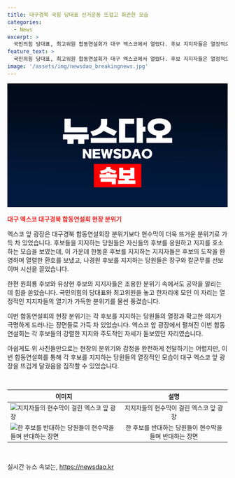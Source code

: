 ```yaml
---
title: 대구경북 국힘 당대표 선거운동 뜨겁고 화끈한 모습
categories:
  - News
excerpt: >
  국민의힘 당대표, 최고위원 합동연설회가 대구 엑스코에서 열렸다. 후보 지지자들은 열정적으로 후보들을 응원하며 분위기를 뜨겁게 했다. 한동훈 후보 지지자들은 도착한 후보에게 열렬한 환영을 보내면서 반면에, 나경원 후보 지지자들은 칼군무로 시선을 끌었다. 다양한 지지자들의 열정과 퍼포먼스가 현수막과 함께 만날 수 있었다.
feature_text: >
  국민의힘 당대표, 최고위원 합동연설회가 대구 엑스코에서 열렸다. 후보 지지자들은 열정적으로 후보들을 응원하며 분위기를 뜨겁게 했다. 한동훈 후보 지지자들은 도착한 후보에게 열렬한 환영을 보내면서 반면에, 나경원 후보 지지자들은 칼군무로 시선을 끌었다. 다양한 지지자들의 열정과 퍼포먼스가 현수막과 함께 만날 수 있었다.
image: '/assets/img/newsdao_breakingnews.jpg'
---
```


<p><img src="/assets/img/newsdao_breakingnews.jpg" alt="ranknews 속보" /></p>

<p><b><span style="color: #ee2323;">대구 엑스코 대구경북 합동연설회 현장 분위기</span></b></p>

<p>엑스코 앞 광장은 대구경북 합동연설회장 분위기보다 현수막이 더욱 뜨거운 분위기로 가득 차 있었습니다. 후보들을 지지하는 당원들은 자신들의 후보를 응원하고 지지를 호소하는 모습을 보였는데, 이 가운데 한동훈 후보를 지지하는 지지자들은 후보의 도착을 환영하며 열렬한 환호를 보냈고, 나경원 후보를 지지하는 당원들은 장구와 칼군무를 선보이며 시선을 끌었습니다. </p>

<p>한편 원희룡 후보와 유상현 후보의 지지자들은 조용한 분위기 속에서도 공약을 알리는 데 힘을 쏟았습니다. 국민의힘의 당대표와 최고위원을 놓고 한자리에 모인 이 자리는 열정적인 지지자들의 열기가 가득한 분위기를 물씬 풍겼습니다.</p>

<p>이번 합동연설회의 현장 분위기는 각 후보를 지지하는 당원들의 열정과 확고한 의지가 극명하게 드러나는 장면들로 가득 차 있었습니다. 엑스코 앞 광장에서 펼쳐진 이번 합동연설회는 각 후보들의 강렬한 지지와 주도적인 자세가 돋보였던 자리였습니다. </p>

<p>아쉽게도 위 사진들만으로는 현장의 분위기와 감정을 완전하게 전달하기는 어렵지만, 이번 합동연설회를 통해 각 후보를 지지하는 당원들의 열정적인 모습이 대구 엑스코 앞 광장을 뜨겁게 달궜음을 짐작할 수 있었습니다. </p>

<p data-ke-size="size16">&nbsp;</p>

<table>
    <thead>
        <tr>
            <th style="text-align: center;">이미지</th>
            <th style="text-align: center;">설명</th>
        </tr>
    </thead>
    <tbody>
        <tr>
            <td><img src="https://cdn.pixabay.com/photo/2020/08/13/19/13/gatherings-5489493_960_720.jpg" alt="지지자들의 현수막이 걸린 엑스코 앞 광장"></td>
            <td style="text-align: center;">지지자들의 현수막이 걸린 엑스코 앞 광장</td>
        </tr>
        <tr>
            <td><img src="https://cdn.pixabay.com/photo/2020/10/07/12/17/people-5630631_960_720.jpg" alt="한 후보를 반대하는 당원들이 현수막을 들며 반대하는 장면"></td>
            <td style="text-align: center;">한 후보를 반대하는 당원들이 현수막을 들며 반대하는 장면</td>
        </tr>
    </tbody>
</table>

<p data-ke-size="size16">&nbsp;</p>
실시간 뉴스 속보는, <a href="https://newsdao.kr" rel="dofollow">https://newsdao.kr</a>



